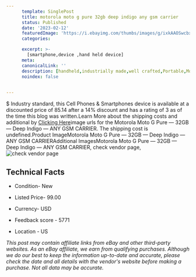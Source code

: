 ```yaml
---
      template: SinglePost
      title: motorola moto g pure 32gb deep indigo any gsm carrier
      status: Published
      date: '2023-02-12'
      featuredImage: 'https://i.ebayimg.com/thumbs/images/g/ixkAAOSwcbxjWUEu/s-l225.jpg'
      categories: 

      excerpt: >-
        [smartphone,device ,hand held device]
      meta:
      canonicalLink: ''
      description: [handheld,industrially made,well crafted,Portable,Mobile,Compact,Convenient,Lightweight,Maneuverable,Man-portable,Miniature,Carriable,Hand-held,Light,Holdable,Transportable,Mobile device,Pocket-sized,On-the-go,Wireless,Cordless,Compact size,Convenient size, smartphone,device ,hand held device]
      noindex: false

        
---
```

$
    Industry standard, this Cell Phones & Smartphones device is available at a discounted price of 85.14 after a 14% discount and has a rating of 3 as of the time this blog was written.Learn More about the shipping costs and additional by [Clicking Here](https://www.ebay.com/itm/255796237286?hash=item3b8ea4d3e6%3Ag%3AixkAAOSwcbxjWUEu&amdata=enc%3AAQAHAAAA4A9M8hCl9UadJ0dFnY6DeoEhlN8kGn%2BZxpOSj2VJWZC9I%2B2Re1siyfwjzk5CpqxicL5vNsWJGm04eNVb%2Fkcp5hCfxwLvky5taOTRloCjlLYmgOjiTgANmHRs5dm40jBNRvYRDoilBQO8%2FhbaPt13y9HdTwcZLfx1IYSzK6VstFB9OdaCvlgmPsSevofWGOcEw1iPVrwIW8YmILdxKEKaMNNultutEe6RCLFUo9qLWkzEykTKGQtAyxWojgpMoWaqfz6QMYVC5ji3d3ExfQ%2BYn6rbkk51iFEsjd0EmLadw3vQ&mkevt=1&mkcid=1&mkrid=711-53200-19255-0&campid=%253CePNCampaignId%253E&customid=%253CreferenceId%253E&toolid=10049)image urls for the Motorola Moto G Pure — 32GB — Deep Indigo — ANY GSM CARRIER. The shipping cost is undefined.Product ImageMotorola Moto G Pure — 32GB — Deep Indigo — ANY GSM CARRIERAdditional ImagesMotorola Moto G Pure — 32GB — Deep Indigo — ANY GSM CARRIER, check vendor page, ![check vendor page](https://origin-galleryplus.ebayimg.com/ws/web/255796237286_2_0_1/225x225.jpg,https://origin-galleryplus.ebayimg.com/ws/web/255796237286_3_0_1/225x225.jpg,https://origin-galleryplus.ebayimg.com/ws/web/255796237286_4_0_1/225x225.jpg,https://origin-galleryplus.ebayimg.com/ws/web/255796237286_5_0_1/225x225.jpg,https://origin-galleryplus.ebayimg.com/ws/web/255796237286_6_0_1/225x225.jpg,https://origin-galleryplus.ebayimg.com/ws/web/255796237286_7_0_1/225x225.jpg,https://origin-galleryplus.ebayimg.com/ws/web/255796237286_8_0_1/225x225.jpg)
    
    

 ## Technical Facts 



     
      

 - Condition- New 


      

 - Listed Price- 99.00 


      

 - Currency- USD 


      

 - Feedback score - 5771 


      

 - Location - US 


      
      

 *_This post may contain affiliate links from eBay and other third-party websites. As an eBay affiliate, we earn from qualifying purchases. Although we do our best to keep the information up-to-date and accurate, please check the date and all details with the vendor's website before making a purchase. Not all data may be accurate._*



    
    
    
    
    